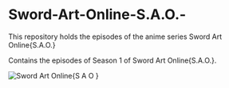 # Sword-Art-Online-S.A.O.-
This repository holds the episodes of the anime series Sword Art Online{S.A.O.}

Contains the episodes of Season 1 of Sword Art Online{S.A.O.}.




![Sword Art Online{S A O }](https://user-images.githubusercontent.com/90706834/209462103-a231c8cd-a4db-4e19-a8ad-2fd7463500b6.jpg)
